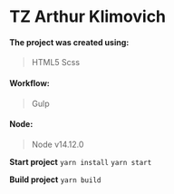 # TZ Arthur Klimovich
#### The project was created using:
>HTML5
>Scss
#### Workflow:
> Gulp 
#### Node:
> Node v14.12.0

**Start project**
```yarn install```
```yarn start```

**Build project**
```yarn build```